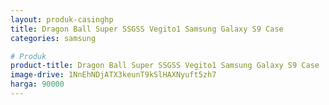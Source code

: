 ```yaml
---
layout: produk-casinghp
title: Dragon Ball Super SSGSS Vegito1 Samsung Galaxy S9 Case
categories: samsung

# Produk
product-title: Dragon Ball Super SSGSS Vegito1 Samsung Galaxy S9 Case
image-drive: 1NnEhNDjATX3keunT9kSlHAXNyuft5zh7
harga: 90000
---
```

